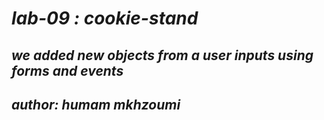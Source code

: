 # *lab-09 : cookie-stand*
## *we added new objects from a user inputs using forms and events*
## *author: humam mkhzoumi*